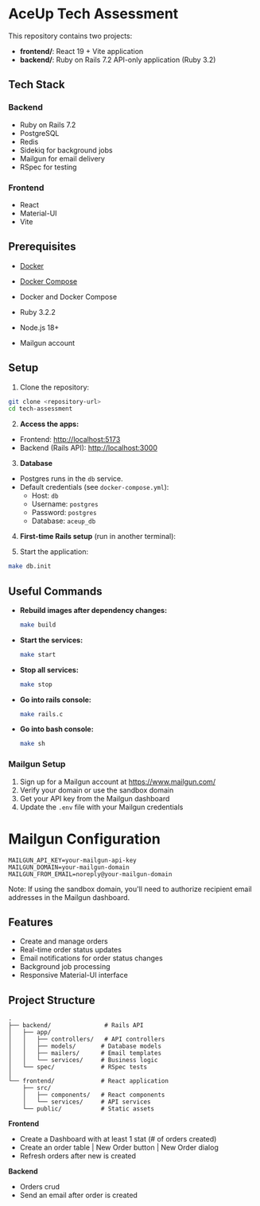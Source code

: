 # AceUp Tech Assessment

This repository contains two projects:
- **frontend/**: React 19 + Vite application
- **backend/**: Ruby on Rails 7.2 API-only application (Ruby 3.2)

## Tech Stack

### Backend
- Ruby on Rails 7.2
- PostgreSQL
- Redis
- Sidekiq for background jobs
- Mailgun for email delivery
- RSpec for testing

### Frontend
- React
- Material-UI
- Vite

## Prerequisites
- [Docker](https://www.docker.com/get-started)
- [Docker Compose](https://docs.docker.com/compose/)

- Docker and Docker Compose
- Ruby 3.2.2
- Node.js 18+
- Mailgun account

## Setup

1. Clone the repository:
```bash
git clone <repository-url>
cd tech-assessment
```

2. **Access the apps:**
- Frontend: [http://localhost:5173](http://localhost:5173)
- Backend (Rails API): [http://localhost:3000](http://localhost:3000)

3. **Database**
- Postgres runs in the `db` service.
- Default credentials (see `docker-compose.yml`):
  - Host: `db`
  - Username: `postgres`
  - Password: `postgres`
  - Database: `aceup_db`

4. **First-time Rails setup** (run in another terminal):

3. Start the application:
```bash
make db.init
```

## Useful Commands

- **Rebuild images after dependency changes:**
  ```bash
  make build
  ```

- **Start the services:**
  ```bash
  make start
  ```

- **Stop all services:**
  ```bash
  make stop
  ```

- **Go into rails console:**
  ```bash
  make rails.c
  ```

- **Go into bash console:**
  ```bash
  make sh
  ```

### Mailgun Setup

1. Sign up for a Mailgun account at https://www.mailgun.com/
2. Verify your domain or use the sandbox domain
3. Get your API key from the Mailgun dashboard
4. Update the `.env` file with your Mailgun credentials

# Mailgun Configuration
```
MAILGUN_API_KEY=your-mailgun-api-key
MAILGUN_DOMAIN=your-mailgun-domain
MAILGUN_FROM_EMAIL=noreply@your-mailgun-domain
```

Note: If using the sandbox domain, you'll need to authorize recipient email addresses in the Mailgun dashboard.

## Features

- Create and manage orders
- Real-time order status updates
- Email notifications for order status changes
- Background job processing
- Responsive Material-UI interface

## Project Structure

```
.
├── backend/               # Rails API
│   ├── app/
│   │   ├── controllers/   # API controllers
│   │   ├── models/       # Database models
│   │   ├── mailers/      # Email templates
│   │   └── services/     # Business logic
│   └── spec/             # RSpec tests
│
└── frontend/             # React application
    ├── src/
    │   ├── components/   # React components
    │   └── services/     # API services
    └── public/           # Static assets
```

**Frontend**

- Create a Dashboard with at least 1 stat (# of orders created)
- Create an order table | New Order button | New Order dialog
- Refresh orders after new is created

**Backend**

- Orders crud
- Send an email after order is created

